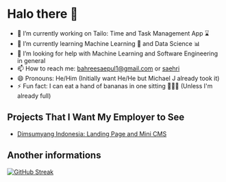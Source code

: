 # Halo there 👋

- 🔭 I’m currently working on Tailo: Time and Task Management App ⌛
- 🌱 I’m currently learning Machine Learning 🤖 and Data Science 📊
- 🤔 I’m looking for help with Machine Learning and Software Engineering in general
- 📫 How to reach me: bahreesaepul1@gmail.com or [saehri]()
- 😄 Pronouns: He/Him (Initially want He/He but Michael J already took it)
- ⚡ Fun fact: I can eat a hand of bananas in one sitting 🍌🍌🍌 (Unless I'm already full)

## Projects That I Want My Employer to See

- [Dimsumyang Indonesia: Landing Page and Mini CMS](https://www.dimsumyang.id/)

## Another informations

[![GitHub Streak](https://github-readme-streak-stats.herokuapp.com/?user=saehri)](https://git.io/streak-stats)
